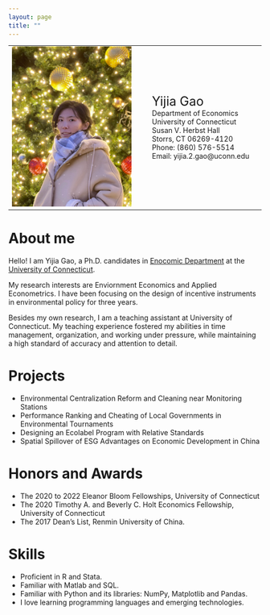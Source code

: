 ```yaml
---
layout: page
title: ""
---
```


<table style="width:100%; background: transparent; border-collapse: collapse;">
  <tr>
    <td style="width:50%; border: none;">
    <img src="https://github.com/ScarraG/ScarraG.github.io/blob/main/head.jpg?raw=TRUE"
         alt="Figure">
    </td>
    <td style="padding-left: 10px; border: none;">
      <ul style="list-style: none;">
        <li style="font-size: 25px;">Yijia Gao</li>
        <li><a href="https://econ.uconn.edu"
               style="color:light-blue;text-decoration:none;"
               target="_blank" > Department of Economics
             </a>
        </li>
        <li><a href="https://uconn.edu"
               style="color:light-blue;text-decoration:none;"
               target="_blank" > University of Connecticut
             </a>
        </li>
        <li>Susan V. Herbst Hall</li>
        <li>Storrs, CT 06269-4120</li>
        <li>Phone: (860) 576-5514</li>
        <li>Email: yijia.2.gao@uconn.edu</li>
      </ul>
    </td>
  </tr>
</table>


# About me

Hello! I am Yijia Gao, a Ph.D. candidates in
[Enocomic Department](https://econ.uconn.edu)
at the [University of Connecticut](https://uconn.edu).

My research interests are Enviornment Economics and Applied Econometrics. I have been focusing on the 
design of incentive instruments in environmental policy for three years.

Besides my own research, I am a teaching assistant at University of Connecticut. 
My teaching experience fostered my abilities in time management, organization, and working under pressure, 
while maintaining a high standard of accuracy and attention to detail.


# Projects

* Environmental Centralization Reform and Cleaning near Monitoring Stations
* Performance Ranking and Cheating of Local Governments in Environmental Tournaments
* Designing an Ecolabel Program with Relative Standards
* Spatial Spillover of ESG Advantages on Economic Development in China

# Honors and Awards

* The 2020 to 2022 Eleanor Bloom Fellowships, University of Connecticut
* The 2020 Timothy A. and Beverly C. Holt Economics Fellowship, University of Connecticut 
* The 2017 Dean’s List, Renmin University of China.
  
# Skills

* Proficient in R and Stata.
* Familiar with Matlab and SQL.
* Familiar with Python and its libraries: NumPy, Matplotlib and Pandas.
* I love learning programming languages and emerging technologies.













